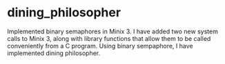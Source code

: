dining_philosopher
==================


Implemented binary semaphores in Minix 3. I have added two new system calls to Minix 3, along with library functions that allow them to be called  conveniently from a C program. Using binary sempaphore, I have implemented dining philosopher. 
